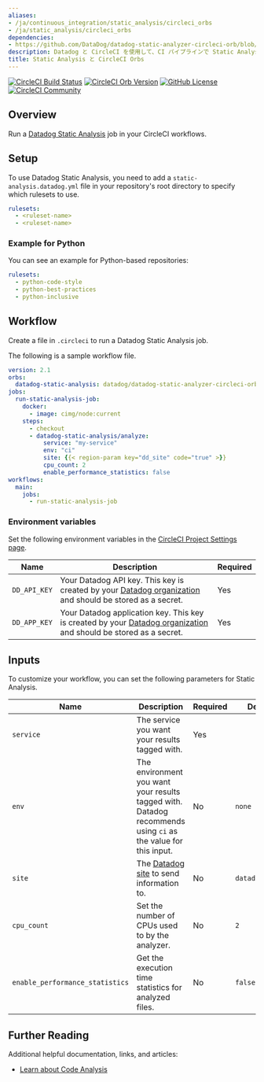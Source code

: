 ```yaml
---
aliases:
- /ja/continuous_integration/static_analysis/circleci_orbs
- /ja/static_analysis/circleci_orbs
dependencies:
- https://github.com/DataDog/datadog-static-analyzer-circleci-orb/blob/main/README.md
description: Datadog と CircleCI を使用して、CI パイプラインで Static Analysis ジョブを実行します。
title: Static Analysis と CircleCI Orbs
---
```

[![CircleCI Build Status](https://circleci.com/gh/DataDog/datadog-static-analyzer-circleci-orb.svg?style=shield "CircleCI Build Status")](https://circleci.com/gh/DataDog/datadog-static-analyzer-circleci-orb) [![CircleCI Orb Version](https://badges.circleci.com/orbs/datadog/datadog-static-analyzer-circleci-orb.svg)](https://circleci.com/developer/orbs/orb/datadog/datadog-static-analyzer-circleci-orb) [![GitHub License](https://img.shields.io/badge/license-MIT-lightgrey.svg)](https://raw.githubusercontent.com/DataDog/datadog-static-analyzer-circleci-orb/main/LICENSE) [![CircleCI Community](https://img.shields.io/badge/community-CircleCI%20Discuss-343434.svg)](https://discuss.circleci.com/c/ecosystem/orbs)

## Overview

Run a [Datadog Static Analysis][1] job in your CircleCI workflows.

## Setup

To use Datadog Static Analysis, you need to add a `static-analysis.datadog.yml` file in your repository's root directory to specify which rulesets to use.

```yaml
rulesets:
  - <ruleset-name>
  - <ruleset-name>
```

### Example for Python

You can see an example for Python-based repositories:

```yaml
rulesets:
  - python-code-style
  - python-best-practices
  - python-inclusive
```

## Workflow

Create a file in `.circleci` to run a Datadog Static Analysis job.

The following is a sample workflow file.

```yaml
version: 2.1
orbs:
  datadog-static-analysis: datadog/datadog-static-analyzer-circleci-orb@1
jobs:
  run-static-analysis-job:
    docker:
      - image: cimg/node:current
    steps:
      - checkout
      - datadog-static-analysis/analyze:
          service: "my-service"
          env: "ci"
          site: {{< region-param key="dd_site" code="true" >}}
          cpu_count: 2
          enable_performance_statistics: false
workflows:
  main:
    jobs:
      - run-static-analysis-job
```

### Environment variables

Set the following environment variables in the [CircleCI Project Settings page][2].

| Name         | Description                                                                                                                | Required |
|--------------|----------------------------------------------------------------------------------------------------------------------------|----------|
| `DD_API_KEY` | Your Datadog API key. This key is created by your [Datadog organization][3] and should be stored as a secret.              | Yes     |
| `DD_APP_KEY` | Your Datadog application key. This key is created by your [Datadog organization][4] and should be stored as a secret.      | Yes     |

## Inputs

To customize your workflow, you can set the following parameters for Static Analysis.

| Name         | Description                                                                                                                | Required | Default         |
|--------------|----------------------------------------------------------------------------------------------------------------------------|----------|-----------------|
| `service` | The service you want your results tagged with.                                                                                | Yes     |                 |
| `env`     | The environment you want your results tagged with. Datadog recommends using `ci` as the value for this input.                 | No    | `none`          |
| `site`    | The [Datadog site][4] to send information to.                                                                                 | No    | `datadoghq.com` | 
| `cpu_count`  | Set the number of CPUs used to by the analyzer.                                                                            | No      | `2`             |
| `enable_performance_statistics` | Get the execution time statistics for analyzed files.                                                   | No      | `false`         |

## Further Reading

Additional helpful documentation, links, and articles:

- [Learn about Code Analysis][1]

[1]: https://docs.datadoghq.com/ja/code_analysis/static_analysis
[2]: https://circleci.com/docs/set-environment-variable/#set-an-environment-variable-in-a-project
[3]: https://docs.datadoghq.com/ja/account_management/api-app-keys/#api-keys
[4]: https://docs.datadoghq.com/ja/account_management/api-app-keys/#application-keys